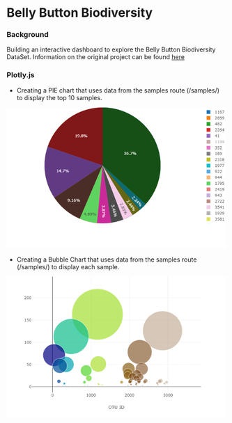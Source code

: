 # Belly Button Biodiversity

### Background
Building an interactive dashboard to explore the Belly Button Biodiversity DataSet. Information on the original project can be found [here](http://robdunnlab.com/projects/belly-button-biodiversity/)
                                              
### Plotly.js

- Creating a PIE chart that uses data from the samples route (/samples/<sample>) to display the top 10 samples.
  
                                                                                   
                       
![Test](https://github.com/mserobabina/plotly-challenge/blob/master/Belly_Button_Diversity/newplot.png)                                    
- Creating a Bubble Chart that uses data from the samples route (/samples/<sample>) to display each sample.        
                       
![Test](https://github.com/mserobabina/plotly-challenge/blob/master/Belly_Button_Diversity/newplot%20(1).png)            

